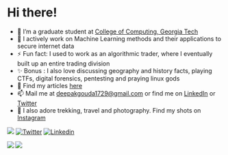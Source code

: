 # Hi there!

- 🔭 I’m a graduate student at [College of Computing, Georgia Tech](cc.gatech.edu/)
- 🌱 I actively work on Machine Learning methods and their applications to secure internet data
- ⚡ Fun fact: I used to work as an algorithmic trader, where I eventually built up an entire trading division
- ✨ Bonus : I also love discussing geography and history facts, playing CTFs, digital forensics, pentesting and praying linux gods
- 💬 Find my articles [here](https://deepakgouda.github.io/blog/)
- 📫 Mail me at [deepakgouda1729@gmail.com](mailto:deepakgouda1729@gmail.com) or find me on [LinkedIn](https://www.linkedin.com/in/deepakgouda/) or [Twitter](https://twitter.com/deepakgouda_)
- 💝 I also adore trekking, travel and photography. Find my shots on [Instagram](https://www.instagram.com/deepak.gouda_/)

![](https://komarev.com/ghpvc/?username=remidinishanth&color=brightgreen)
[![Twitter](https://img.shields.io/twitter/follow/deepakgouda_?style=social)](https://twitter.com/deepakgouda_)
[![Linkedin](https://img.shields.io/badge/-deepakgouda-blue?style=flat-square&logo=Linkedin&logoColor=white)](https://www.linkedin.com/in/deepakgouda/)

<a href="https://github.com/deepakgouda/BlockEval">
  <img align="left" src="https://github-readme-stats.vercel.app/api/pin/?username=deepakgouda&repo=BlockEval&title_color=ffffff&text_color=c9cacc&icon_color=2bbc8a&bg_color=1d1f21" />
</a>

<a href="https://github.com/deepakgouda/StockPricePrediction">
  <img align="left" src="https://github-readme-stats.vercel.app/api/pin/?username=deepakgouda&repo=StockPricePrediction&title_color=ffffff&text_color=c9cacc&icon_color=2bbc8a&bg_color=1d1f21" />
</a>

